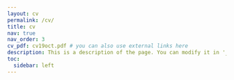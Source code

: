 ```yaml
---
layout: cv
permalink: /cv/
title: cv
nav: true
nav_order: 3
cv_pdf: cv19oct.pdf # you can also use external links here
description: This is a description of the page. You can modify it in '_pages/cv.md'. You can also change or remove the top pdf download button.
toc:
  sidebar: left
---
```

